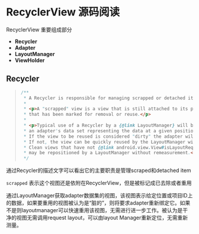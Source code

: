 # RecyclerView 源码阅读

RecyclerView 重要组成部分

- **Recycler**
- **Adapter**
- **LayoutManager**
- **ViewHolder**

## Recycler

> ```java
> /**
>  * A Recycler is responsible for managing scrapped or detached item views for reuse.
>  *
>  * <p>A "scrapped" view is a view that is still attached to its parent RecyclerView but
>  * that has been marked for removal or reuse.</p>
>  *
>  * <p>Typical use of a Recycler by a {@link LayoutManager} will be to obtain views for
>  * an adapter's data set representing the data at a given position or item ID.
>  * If the view to be reused is considered "dirty" the adapter will be asked to rebind it.
>  * If not, the view can be quickly reused by the LayoutManager with no further work.
>  * Clean views that have not {@link android.view.View#isLayoutRequested() requested layout}
>  * may be repositioned by a LayoutManager without remeasurement.</p>
>  */
> ```

通过Recycler的描述文字可以看出它的主要职责是管理scraped和detached item

`scrapped` 表示这个视图还是依附在RecyclerView，但是被标记成已去除或者重用

通过LayoutManager获取adapter数据集的视图，该视图表示给定位置或项目ID上的数据，如果要重用的视图被认为是“脏的”，则将要求adapter重新绑定它。如果不是则layoutmanager可以快速重用该视图，无需进行进一步工作。被认为是干净的视图无需调用request layout，可以由layout Manager重新定位，无需重新测量。

